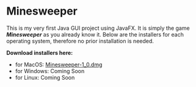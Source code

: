 # Minesweeper

This is my very first Java GUI project using JavaFX. It is simply the game ***Minesweeper*** as you already know it. Below are the installers for each operating system, therefore no prior installation is needed. 

**Download installers here:**
- for MacOS: <a href="https://julien.barrea.lu/projects/Minesweeper-1_0.dmg">Minesweeper-1_0.dmg</a>
- for Windows: Coming Soon
- for Linux: Coming Soon
